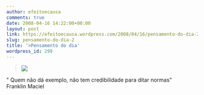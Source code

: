 ```yaml
---
author: efeitoecausa
comments: true
date: 2008-04-16 14:22:00+00:00
layout: post
link: https://efeitoecausa.wordpress.com/2008/04/16/pensamento-do-dia-2/
slug: pensamento-do-dia-2
title: '>Pensamento do dia'
wordpress_id: 299
---
```


>[![](http://efeitoecausa.files.wordpress.com/2008/04/comprometimento.jpg?w=300)](http://efeitoecausa.files.wordpress.com/2008/04/comprometimento.jpg)  
  
  
" Quem não dá exemplo, não tem credibilidade para ditar normas"   
                                                                                                                      Franklin Maciel
